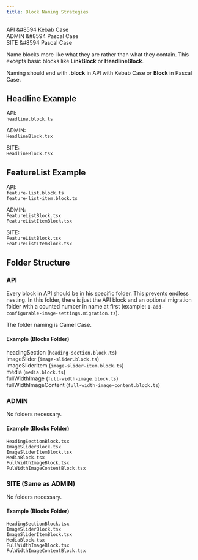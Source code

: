 ```yaml
---
title: Block Naming Strategies
---
```


API &#8594 Kebab Case<br />
ADMIN &#8594 Pascal Case<br />
SITE &#8594 Pascal Case

Name blocks more like what they are rather than what they contain. This excepts basic blocks like **LinkBlock** or **HeadlineBlock**.

Naming should end with **.block** in API with Kebab Case or **Block** in Pascal Case.

## Headline Example

API:<br />
`headline.block.ts`

ADMIN:<br />
`HeadlineBlock.tsx`

SITE:<br />
`HeadlineBlock.tsx`

## FeatureList Example

API:<br />
`feature-list.block.ts`<br />
`feature-list-item.block.ts`

ADMIN:<br />
`FeatureListBlock.tsx`<br />
`FeatureListItemBlock.tsx`

SITE:<br />
`FeatureListBlock.tsx`<br />
`FeatureListItemBlock.tsx`

## Folder Structure

### API

Every block in API should be in his specific folder. This prevents endless nesting. In this folder, there is just the API block and an optional migration folder with a counted number in name at first (example: `1-add-configurable-image-settings.migration.ts`).

The folder naming is Camel Case.

#### Example (Blocks Folder)

headingSection (`heading-section.block.ts`)<br />
imageSlider (`image-slider.block.ts`)<br />
imageSliderItem (`image-slider-item.block.ts`)<br />
media (`media.block.ts`)<br />
fullWidthImage (`full-width-image.block.ts`)<br />
fullWidthImageContent (`full-width-image-content.block.ts`)

### ADMIN

No folders necessary.

#### Example (Blocks Folder)

`HeadingSectionBlock.tsx`<br />
`ImageSliderBlock.tsx`<br />
`ImageSliderItemBlock.tsx`<br />
`MediaBlock.tsx`<br />
`FullWidthImageBlock.tsx`<br />
`FulWidthImageContentBlock.tsx`

### SITE (Same as ADMIN)

No folders necessary.

#### Example (Blocks Folder)

`HeadingSectionBlock.tsx`<br />
`ImageSliderBlock.tsx`<br />
`ImageSliderItemBlock.tsx`<br />
`MediaBlock.tsx`<br />
`FullWidthImageBlock.tsx`<br />
`FulWidthImageContentBlock.tsx`<br />
